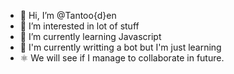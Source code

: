 - 👋 Hi, I’m @Tantoo{d}en
- 👀 I’m interested in lot of stuff
- 🌱 I’m currently learning Javascript
- 💞️ I'm currently writting a bot but I'm just learning 
- ⚛️ We will see if I manage to collaborate in future.



<!---
Tantooden/Tantooden is a ✨ special ✨ repository because its `README.md` (this file) appears on your GitHub profile.
You can click the Preview link to take a look at your changes.
--->
